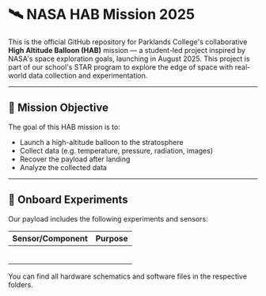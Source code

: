 # 🛰️ NASA HAB Mission 2025

This is the official GitHub repository for Parklands College's collaborative **High Altitude Balloon (HAB)** mission — a student-led project inspired by NASA's space exploration goals, launching in August 2025. This project is part of our school's STAR program to explore the edge of space with real-world data collection and experimentation.

---

## 🎯 Mission Objective

The goal of this HAB mission is to:
- Launch a high-altitude balloon to the stratosphere
- Collect data (e.g. temperature, pressure, radiation, images)
- Recover the payload after landing
- Analyze the collected data

---

## 🧪 Onboard Experiments

Our payload includes the following experiments and sensors:

| Sensor/Component     | Purpose                               |
|----------------------|---------------------------------------|
|                |   |
|        |        |
|            |       |
|         |         |
|        |                    |
|         |     |

You can find all hardware schematics and software files in the respective folders.
